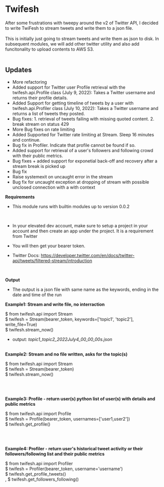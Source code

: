 # Twifesh
After some frustrations with tweepy around the v2 of Twitter API, I decided to write TwiFesh to stream tweets and write them to a json file. <br>
<br> This is initially just going to stream tweets and write them as json to disk. In subsequent modules, we will add other twitter utility and also add funcitonality to upload contents to AWS S3.
<br><br>

## Updates
- More refactoring
- Added support for Twitter user Profile retrieval with the twifesh.api.Profile class (July 9, 2022): Takes a Twitter username and returns their profile details.
- Added Support for getting timeline of tweets by a user with twifesh.api.Profiler class (July 10, 2022): Takes a Twitter username and returns a list of tweets they posted. 
- Bug fixes: 1. retrieval of tweets failing with missing quoted content. 2. break stream on status 429 
- More Bug fixes on rate limiting
- Added Supported for Twitter rate limiting at Stream. Sleep 16 minutes and continue.
- Bug fix in Profiler. Indicate that profile cannot be found if so.
- Added support for retrieval of a user's followers and following crowd with their public metrics.
- Bug fixes + added support for exponetial back-off and recovery after a stream break is picked up
- Bug fix
- Raise systemexit on uncaught error in the stream
- Bug fix for uncaught exception at dropping of stream with possible unclosed connection with a with context

**Requirements** 
<br>
- This module runs with builtin modules up to version 0.0.2
<br>

- In your elevated dev account, make sure to setup a project in your account and then create an app under the project. It is a requirement from Twitter
- You will then get your bearer token.

- Twitter Docs:
https://developer.twitter.com/en/docs/twitter-api/tweets/filtered-stream/introduction
<br>

**Output**
- The output is a json file with same name as the keywords, ending in the date and time of the run

**Example1: Stream and write file, no interraction**

$ from twifesh.api import Stream <br>
$ twifesh = Stream(bearer_token, keywords=['topic1', 'topic2'], write_file=True) <br>
$ twifesh.stream_now() <br>

- output: *topic1_topic2_2022July4_00_00_00s.json*
<br><br>

**Example2: Stream and no file written, asks for the topic(s)**

$ from twifesh.api import Stream<br>
$ twifesh = Stream(bearer_token) <br>
$ twifesh.stream_now()

<br><br>

**Example3: Profile - return user(s) python list of user(s) with details and public metrics**

$ from twifesh.api import Profile <br>
$ twifesh = Profile(bearer_token, usernames=['user1,user2']) <br>
$ twifesh.get_profile() <br>

<br><br>

**Example4: Profiler - return user's historical tweet activity or their followers/following list and their public metrics**

$ from twifesh.api import Profiler <br>
$ twifesh = Profiler(bearer_token, username='username') <br>
$ twifesh.get_profile_tweets() <br>,
$ twifesh.get_followers_following()